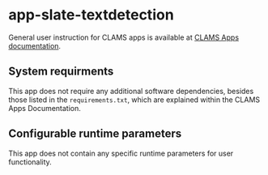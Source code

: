 
# app-slate-textdetection

General user instruction for CLAMS apps is available at [CLAMS Apps documentation](https://apps.clams.ai/clamsapp/).

## System requirments

This app does not require any additional software dependencies, besides those listed in the `requirements.txt`, which are explained within the CLAMS Apps Documentation.

## Configurable runtime parameters

This app does not contain any specific runtime parameters for user functionality.
